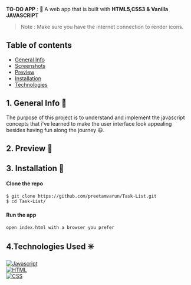 **TO-DO APP** : :jack_o_lantern:
A web app that is built with **HTML5,CSS3 & Vanilla JAVASCRIPT**  

> Note : Make sure you have the internet connection to render icons.

## Table of contents
- [General Info](#General-Info-)
- [Screenshots](#screenshots-)
- [Preview](#preview-)
- [Installation](#Installation-)
- [Technologies](#Technologies-Used-)

## 1. General Info 📝
The purpose of this project is to understand and implement the javascript concepts that i've learned to make the user interface look appealing besides having fun along the journey :smiley:.

## 2. Preview 🎥

## 3. Installation 📀

#### Clone the repo

```sh
$ git clone https://github.com/preetamvarun/Task-List.git
$ cd Task-List/
```

#### Run the app
```sh
open index.html with a browser you prefer
```
## 4.Technologies Used ✳️

[![Javascript](https://img.shields.io/badge/Javascript-pureJavascript-orange)](https://devdocs.io/javascript/)   
[![HTML](https://img.shields.io/badge/HTML-currentVersion5-green)](https://devdocs.io/html/)   
[![CSS](https://img.shields.io/badge/CSS-currentVersion3-violet)](https://devdocs.io/css/)   

